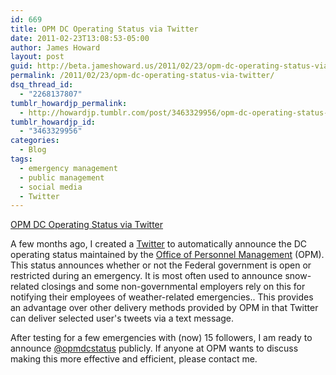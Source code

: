 ```yaml
---
id: 669
title: OPM DC Operating Status via Twitter
date: 2011-02-23T13:08:53-05:00
author: James Howard
layout: post
guid: http://beta.jameshoward.us/2011/02/23/opm-dc-operating-status-via-twitter/
permalink: /2011/02/23/opm-dc-operating-status-via-twitter/
dsq_thread_id:
  - "2268137807"
tumblr_howardjp_permalink:
  - http://howardjp.tumblr.com/post/3463329956/opm-dc-operating-status-via-twitter
tumblr_howardjp_id:
  - "3463329956"
categories:
  - Blog
tags:
  - emergency management
  - public management
  - social media
  - Twitter
---
```

<a href='https://twitter.com/opmdcstatus'>OPM DC Operating Status via Twitter</a><div class="link_description"><p>A few months ago, I created a <a href="http://twitter.com">Twitter</a> to automatically announce the DC operating status maintained by the <a href="http://www.opm.gov">Office of Personnel Management</a> (OPM).  This status announces whether or not the Federal government is open or restricted during an emergency.  It is most often used to announce snow-related closings and some non-governmental employers rely on this for notifying their employees of weather-related emergencies..  This provides an advantage over other delivery methods provided by OPM in that Twitter can deliver selected user's tweets via a text message.</p>

<p>After testing for a few emergencies with (now) 15 followers, I am ready to announce <a href="https://twitter.com/opmdcstatus">@opmdcstatus</a> publicly.  If anyone at OPM wants to discuss making this more effective and efficient, please contact me.</p></div>
